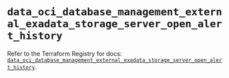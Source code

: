 # `data_oci_database_management_external_exadata_storage_server_open_alert_history`

Refer to the Terraform Registry for docs: [`data_oci_database_management_external_exadata_storage_server_open_alert_history`](https://registry.terraform.io/providers/oracle/oci/6.18.0/docs/data-sources/database_management_external_exadata_storage_server_open_alert_history).
